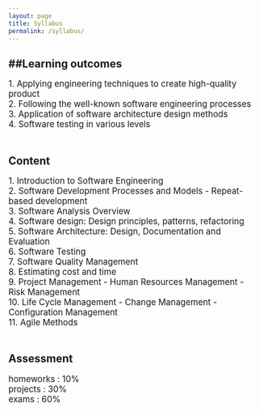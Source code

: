 ```yaml
---
layout: page
title: Syllabus
permalink: /syllabus/
---
```


<h2>##Learning outcomes</h2>
<p>
<big>
1. Applying engineering techniques to create high-quality product<br>
2. Following the well-known software engineering processes<br>
3. Application of software architecture design methods<br>
4. Software testing in various levels<br>
<br>
</big>
</p>

<h2>Content</h2>
<p>
<big>
1. Introduction to Software Engineering<br>
2. Software Development Processes and Models - Repeat-based development<br>
3. Software Analysis Overview<br>
4. Software design: Design principles, patterns, refactoring<br>
5. Software Architecture: Design, Documentation and Evaluation<br>
6. Software Testing<br>
7. Software Quality Management<br>
8. Estimating cost and time<br>
9. Project Management - Human Resources Management - Risk Management<br>
10. Life Cycle Management - Change Management - Configuration Management<br>
11. Agile Methods<br>
<br>
</big>
</p>

<h2>Assessment</h2>
<p>
<big>
homeworks  : 10%<br>
projects : 30%<br>
exams : 60%<br>
</big>
</p>
